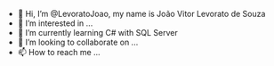- 👋 Hi, I’m @LevoratoJoao, my name is João Vitor Levorato de Souza
- 👀 I’m interested in ...
- 🌱 I’m currently learning C# with SQL Server
- 💞️ I’m looking to collaborate on ...
- 📫 How to reach me ...

<!---
LevoratoJoao/LevoratoJoao is a ✨ special ✨ repository because its `README.md` (this file) appears on your GitHub profile.
You can click the Preview link to take a look at your changes.
--->

